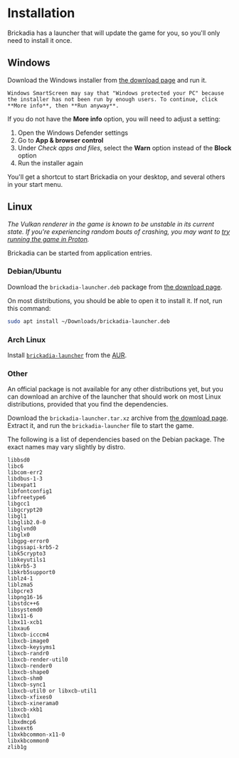 # Installation

Brickadia has a launcher that will update the game for you, so you'll only need to install it once.

## Windows

Download the Windows installer from [the download page] and run it.

``` admonish note
Windows SmartScreen may say that "Windows protected your PC" because the installer has not been run by enough users. To continue, click **More info**, then **Run anyway**.
```

If you do not have the **More info** option, you will need to adjust a setting:

1. Open the Windows Defender settings
2. Go to **App & browser control**
3. Under *Check apps and files*, select the **Warn** option instead of the **Block** option
4. Run the installer again

You'll get a shortcut to start Brickadia on your desktop, and several others in your start menu.

## Linux

*The Vulkan renderer in the game is known to be unstable in its current state. If you're experiencing random bouts of crashing, you may want to [try running the game in Proton](./installation_proton.md).*

Brickadia can be started from application entries.

### Debian/Ubuntu

Download the `brickadia-launcher.deb` package from [the download page].

On most distributions, you should be able to open it to install it. If not, run this command:

```bash
sudo apt install ~/Downloads/brickadia-launcher.deb
```

### Arch Linux

Install [`brickadia-launcher`](https://aur.archlinux.org/packages/brickadia-launcher/) from the [AUR](https://wiki.archlinux.org/title/AUR).

### Other

An official package is not available for any other distributions yet, but you can download an archive of the launcher that should work on most Linux distributions, provided that you find the dependencies.

Download the `brickadia-launcher.tar.xz` archive from [the download page]. Extract it, and run the `brickadia-launcher` file to start the game.

[the download page]: https://brickadia.com/download

The following is a list of dependencies based on the Debian package. The exact names may vary slightly by distro.
```
libbsd0
libc6
libcom-err2
libdbus-1-3
libexpat1
libfontconfig1
libfreetype6
libgcc1
libgcrypt20
libgl1
libglib2.0-0
libglvnd0
libglx0
libgpg-error0
libgssapi-krb5-2
libk5crypto3
libkeyutils1
libkrb5-3
libkrb5support0
liblz4-1
liblzma5
libpcre3
libpng16-16
libstdc++6
libsystemd0
libx11-6
libx11-xcb1
libxau6
libxcb-icccm4
libxcb-image0
libxcb-keysyms1
libxcb-randr0
libxcb-render-util0
libxcb-render0
libxcb-shape0
libxcb-shm0
libxcb-sync1
libxcb-util0 or libxcb-util1
libxcb-xfixes0
libxcb-xinerama0
libxcb-xkb1
libxcb1
libxdmcp6
libxext6
libxkbcommon-x11-0
libxkbcommon0
zlib1g
```
